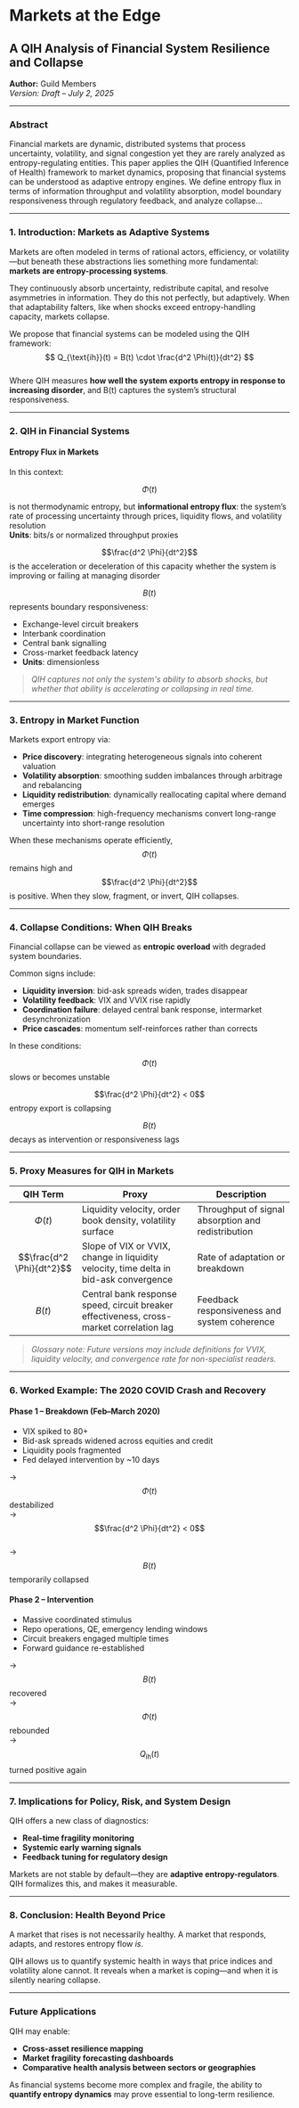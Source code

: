 # Markets at the Edge  
## A QIH Analysis of Financial System Resilience and Collapse

**Author:** Guild Members  
*Version: Draft – July 2, 2025*

---

### Abstract

Financial markets are dynamic, distributed systems that process uncertainty, volatility, and signal congestion yet they are rarely analyzed as entropy-regulating entities. This paper applies the QIH (Quantified Inference of Health) framework to market dynamics, proposing that financial systems can be understood as adaptive entropy engines. We define entropy flux in terms of information throughput and volatility absorption, model boundary responsiveness through regulatory feedback, and analyze collapse...

---

### 1. Introduction: Markets as Adaptive Systems

Markets are often modeled in terms of rational actors, efficiency, or volatility—but beneath these abstractions lies something more fundamental: **markets are entropy-processing systems**.

They continuously absorb uncertainty, redistribute capital, and resolve asymmetries in information. They do this not perfectly, but adaptively. When that adaptability falters, like when shocks exceed entropy-handling capacity, markets collapse.

We propose that financial systems can be modeled using the QIH framework:  
$$
Q_{\text{ih}}(t) = B(t) \cdot \frac{d^2 \Phi(t)}{dt^2}
$$  
Where QIH measures **how well the system exports entropy in response to increasing disorder**, and B(t) captures the system’s structural responsiveness.

---

### 2. QIH in Financial Systems

#### Entropy Flux in Markets

In this context:

$$\Phi(t)$$ 

is not thermodynamic entropy, but **informational entropy flux**: the system’s rate of processing uncertainty through prices, liquidity flows, and volatility resolution  
**Units**: bits/s or normalized throughput proxies

$$\frac{d^2 \Phi}{dt^2}$$ 
is the acceleration or deceleration of this capacity whether the system is improving or failing at managing disorder

$$B(t)$$ represents boundary responsiveness:  
  - Exchange-level circuit breakers  
  - Interbank coordination  
  - Central bank signalling  
  - Cross-market feedback latency  
  - **Units**: dimensionless

> *QIH captures not only the system's ability to absorb shocks, but whether that ability is accelerating or collapsing in real time.*

---

### 3. Entropy in Market Function

Markets export entropy via:

- **Price discovery**: integrating heterogeneous signals into coherent valuation  
- **Volatility absorption**: smoothing sudden imbalances through arbitrage and rebalancing  
- **Liquidity redistribution**: dynamically reallocating capital where demand emerges  
- **Time compression**: high-frequency mechanisms convert long-range uncertainty into short-range resolution

When these mechanisms operate efficiently, $$\Phi(t)$$ remains high and $$\frac{d^2 \Phi}{dt^2}$$ is positive. When they slow, fragment, or invert, QIH collapses.

---

### 4. Collapse Conditions: When QIH Breaks

Financial collapse can be viewed as **entropic overload** with degraded system boundaries.

Common signs include:

- **Liquidity inversion**: bid-ask spreads widen, trades disappear  
- **Volatility feedback**: VIX and VVIX rise rapidly  
- **Coordination failure**: delayed central bank response, intermarket desynchronization  
- **Price cascades**: momentum self-reinforces rather than corrects

In these conditions:

$$\Phi(t)$$ 
slows or becomes unstable  


$$\frac{d^2 \Phi}{dt^2} 
< 0$$ 
entropy export is collapsing  


$$B(t)$$ 
decays as intervention or responsiveness lags

---

### 5. Proxy Measures for QIH in Markets

| QIH Term | Proxy | Description |
|----------|--------|-------------|
| $$\Phi(t)$$ | Liquidity velocity, order book density, volatility surface | Throughput of signal absorption and redistribution |
| $$\frac{d^2 \Phi}{dt^2}$$ | Slope of VIX or VVIX, change in liquidity velocity, time delta in bid-ask convergence | Rate of adaptation or breakdown |
| $$B(t)$$ | Central bank response speed, circuit breaker effectiveness, cross-market correlation lag | Feedback responsiveness and system coherence |

> *Glossary note: Future versions may include definitions for VVIX, liquidity velocity, and convergence rate for non-specialist readers.*

---

### 6. Worked Example: The 2020 COVID Crash and Recovery

#### Phase 1 – Breakdown (Feb–March 2020)

- VIX spiked to 80+  
- Bid-ask spreads widened across equities and credit  
- Liquidity pools fragmented  
- Fed delayed intervention by ~10 days

→ $$\Phi(t)$$ destabilized  
→ $$\frac{d^2 \Phi}{dt^2} < 0$$  
→ $$B(t)$$ temporarily collapsed

#### Phase 2 – Intervention

- Massive coordinated stimulus  
- Repo operations, QE, emergency lending windows  
- Circuit breakers engaged multiple times  
- Forward guidance re-established

→ $$B(t)$$ recovered  
→ $$\Phi(t)$$ rebounded  
→ $$Q_{\text{ih}}(t)$$ turned positive again

---

### 7. Implications for Policy, Risk, and System Design

QIH offers a new class of diagnostics:

- **Real-time fragility monitoring**  
- **Systemic early warning signals**  
- **Feedback tuning for regulatory design**

Markets are not stable by default—they are **adaptive entropy-regulators**. QIH formalizes this, and makes it measurable.

---

### 8. Conclusion: Health Beyond Price

A market that rises is not necessarily healthy. A market that responds, adapts, and restores entropy flow *is*.

QIH allows us to quantify systemic health in ways that price indices and volatility alone cannot. It reveals when a market is coping—and when it is silently nearing collapse.

---

### Future Applications

QIH may enable:

- **Cross-asset resilience mapping**  
- **Market fragility forecasting dashboards**  
- **Comparative health analysis between sectors or geographies**

As financial systems become more complex and fragile, the ability to **quantify entropy dynamics** may prove essential to long-term resilience.

